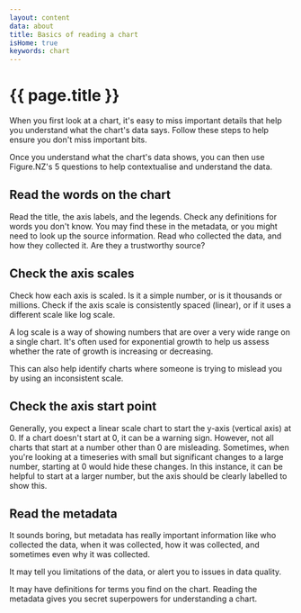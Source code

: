 ```yaml
---
layout: content
data: about
title: Basics of reading a chart
isHome: true
keywords: chart
---
```


# {{ page.title }}

When you first look at a chart, it's easy to miss important details that help you understand what the chart's data says. Follow these steps to help ensure you don't miss important bits.

Once you understand what the chart's data shows, you can then use Figure.NZ's 
5 questions to help contextualise and understand the data.

## Read the words on the chart

Read the title, the axis labels, and the legends. Check any definitions for words you don't know. You may find these in the metadata, or you might need to look up the source information. Read who collected the data, and how they collected it. Are they a trustworthy source?

## Check the axis scales

Check how each axis is scaled. Is it a simple number, or is it thousands or millions. Check if the axis scale is consistently spaced (linear), or if it uses a different scale like log scale. 

A log scale is a way of showing numbers that are over a very wide range on a single chart. It's often used for exponential growth to help us assess whether the rate of growth is increasing or decreasing.

This can also help identify charts where someone is trying to mislead you by using an inconsistent scale.

## Check the axis start point

Generally, you expect a linear scale chart to start the y-axis (vertical axis) at 0. If a chart doesn't start at 0, it can be a warning sign. However, not all charts that start at a number other than 0 are misleading. Sometimes, when you're looking at a timeseries with small but significant changes to a large number, starting at 0 would hide these changes. In this instance, it can be helpful to start at a larger number, but the axis should be clearly labelled to show this.

## Read the metadata

It sounds boring, but metadata has really important information like who collected the data, when it was collected, how it was collected, and sometimes even why it was collected.

It may tell you limitations of the data, or alert you to issues in data quality.

It may have definitions for terms you find on the chart. Reading the metadata gives you secret superpowers for understanding a chart.